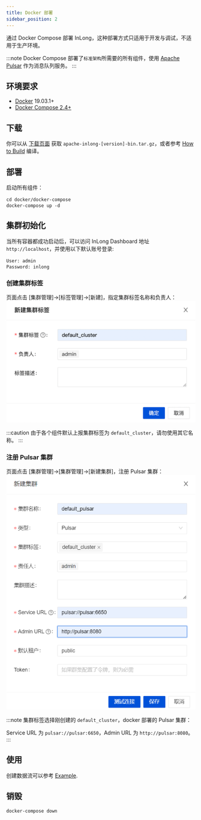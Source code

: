 ```yaml
---
title: Docker 部署
sidebar_position: 2
---
```


通过 Docker Compose 部署 InLong，这种部署方式只适用于开发与调试，不适用于生产环境。

:::note
Docker Compose 部署了`标准架构`所需要的所有组件，使用 [Apache Pulsar](https://pulsar.apache.org/docs/concepts-overview) 作为消息队列服务。
:::

## 环境要求
- [Docker](https://docs.docker.com/engine/install/) 19.03.1+
- [Docker Compose 2.4+](https://docs.docker.com/compose/install/other/#on-linux)

## 下载
你可以从 [下载页面](https://inlong.apache.org/zh-CN/download/) 获取 `apache-inlong-[version]-bin.tar.gz`，或者参考 [How to Build](quick_start/how_to_build.md) 编译。

## 部署
启动所有组件：
```
cd docker/docker-compose
docker-compose up -d
```

## 集群初始化
当所有容器都成功启动后，可以访问 InLong Dashboard 地址`http://localhost`，并使用以下默认账号登录:
```
User: admin
Password: inlong
```

### 创建集群标签
页面点击 [集群管理]->[标签管理]->[新建]，指定集群标签名称和负责人：
![](img/create_cluster_tag.png)

:::caution
由于各个组件默认上报集群标签为 `default_cluster`，请勿使用其它名称。
:::

### 注册 Pulsar 集群
页面点击 [集群管理]->[集群管理]->[新建集群]，注册 Pulsar 集群：
![](img/create_pulsar_cluster.png)

:::note
集群标签选择刚创建的 `default_cluster`，docker 部署的 Pulsar 集群：

Service URL 为 `pulsar://pulsar:6650`，Admin URL 为 `http://pulsar:8080`。
:::

## 使用
创建数据流可以参考 [Example](quick_start/file_pulsar_clickhouse_example.md).

## 销毁
```
docker-compose down
```
